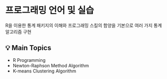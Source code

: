 # 프로그래밍 언어 및 실습
R을 이용한 통계 패키지의 이해와 프로그래밍 스킬의 함양을 기본으로 여러 가지 통계 알고리즘 구현

## 💡 Main Topics
- R Programming
- Newton-Raphson Method Algorithm
- K-means Clustering Algorithm
